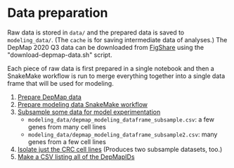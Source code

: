 # Data preparation

Raw data is stored in `data/` and the prepared data is saved to `modeling_data/`. (The `cache` is for saving intermediate data of analyses.)
The DepMap 2020 Q3 data can be downloaded from [FigShare](https://figshare.com/articles/dataset/public_20q3/12931238/1) using the "download-depmap-data.sh" script.

Each piece of raw data is first prepared in a single notebook and then a SnakeMake workflow is run to merge everything together into a single data frame that will be used for modeling.

1. [Prepare DepMap data](005_prepare-depmap-data.md)
2. [Prepare modeling data SnakeMake workflow](010_prepare-modeling-data_snakemake.py)
3. [Subsample some data for model experimentation](019_prepare-data-subsample.md)
    - `modeling_data/depmap_modeling_dataframe_subsample.csv`: a few genes from many cell lines
    - `modeling_data/depmap_modeling_dataframe_subsample2.csv`: many genes from a few cell lines
4. [Isolate just the CRC cell lines](025_isolate-crc-data.R) (Produces two subsample datasets, too.)
5. [Make a CSV listing all of the DepMapIDs](list_all_depmapids.R)

